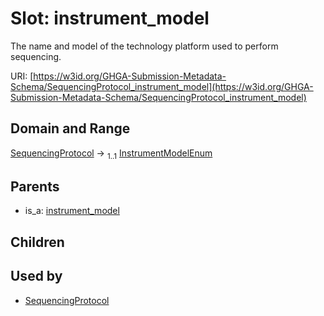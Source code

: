 
# Slot: instrument_model


The name and model of the technology platform used to perform sequencing.

URI: [https://w3id.org/GHGA-Submission-Metadata-Schema/SequencingProtocol_instrument_model](https://w3id.org/GHGA-Submission-Metadata-Schema/SequencingProtocol_instrument_model)


## Domain and Range

[SequencingProtocol](SequencingProtocol.md) &#8594;  <sub>1..1</sub> [InstrumentModelEnum](InstrumentModelEnum.md)

## Parents

 *  is_a: [instrument_model](instrument_model.md)

## Children


## Used by

 * [SequencingProtocol](SequencingProtocol.md)
